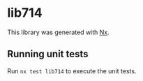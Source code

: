 # lib714

This library was generated with [Nx](https://nx.dev).

## Running unit tests

Run `nx test lib714` to execute the unit tests.
